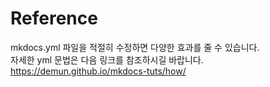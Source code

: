 Reference
==========
mkdocs.yml 파일을 적절히 수정하면 다양한 효과를 줄 수 있습니다. <br>
자세한 yml 문법은 다음 링크를 참조하시길 바랍니다. <br>
<https://demun.github.io/mkdocs-tuts/how/>